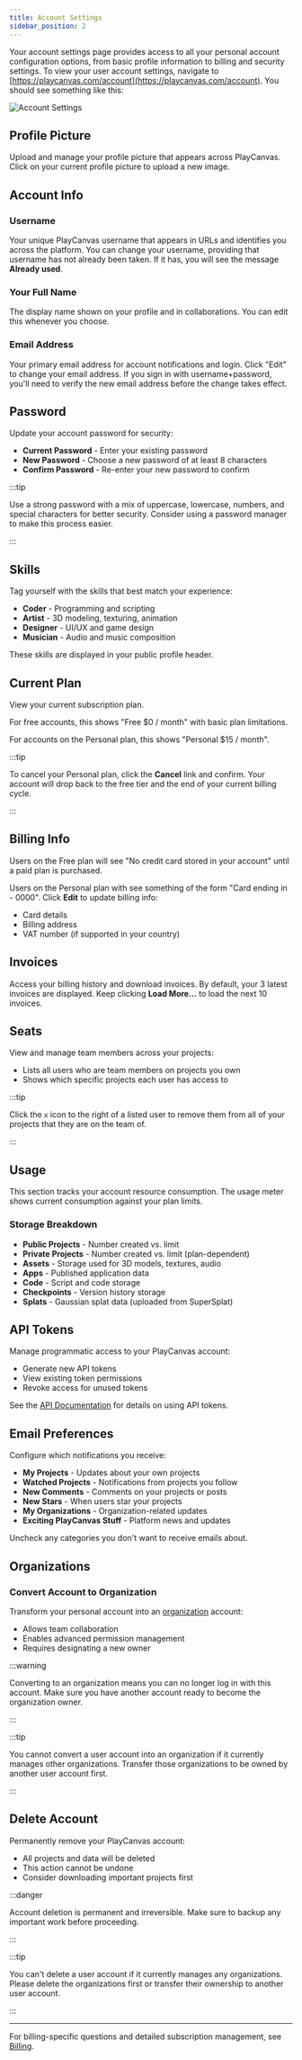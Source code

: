 ```yaml
---
title: Account Settings
sidebar_position: 2
---
```


Your account settings page provides access to all your personal account configuration options, from basic profile information to billing and security settings. To view your user account settings, navigate to [https://playcanvas.com/account](https://playcanvas.com/account). You should see something like this:

![Account Settings](/img/user-manual/account-management/user-accounts/account-settings.png)

## Profile Picture

Upload and manage your profile picture that appears across PlayCanvas. Click on your current profile picture to upload a new image.

## Account Info

### Username

Your unique PlayCanvas username that appears in URLs and identifies you across the platform. You can change your username, providing that username has not already been taken. If it has, you will see the message **Already used**.

### Your Full Name

The display name shown on your profile and in collaborations. You can edit this whenever you choose.

### Email Address

Your primary email address for account notifications and login. Click "Edit" to change your email address. If you sign in with username+password, you'll need to verify the new email address before the change takes effect.

## Password

Update your account password for security:

- **Current Password** - Enter your existing password
- **New Password** - Choose a new password of at least 8 characters
- **Confirm Password** - Re-enter your new password to confirm

:::tip

Use a strong password with a mix of uppercase, lowercase, numbers, and special characters for better security. Consider using a password manager to make this process easier.

:::

## Skills

Tag yourself with the skills that best match your experience:

- **Coder** - Programming and scripting
- **Artist** - 3D modeling, texturing, animation
- **Designer** - UI/UX and game design
- **Musician** - Audio and music composition

These skills are displayed in your public profile header.

## Current Plan

View your current subscription plan.

For free accounts, this shows "Free $0 / month" with basic plan limitations.

For accounts on the Personal plan, this shows "Personal $15 / month".

:::tip

To cancel your Personal plan, click the **Cancel** link and confirm. Your account will drop back to the free tier and the end of your current billing cycle.

:::

## Billing Info

Users on the Free plan will see "No credit card stored in your account" until a paid plan is purchased.

Users on the Personal plan with see something of the form "Card ending in - 0000". Click **Edit** to update billing info:

* Card details
* Billing address
* VAT number (if supported in your country)

## Invoices

Access your billing history and download invoices. By default, your 3 latest invoices are displayed. Keep clicking **Load More...** to load the next 10 invoices.

## Seats

View and manage team members across your projects:

- Lists all users who are team members on projects you own
- Shows which specific projects each user has access to

:::tip

Click the `x` icon to the right of a listed user to remove them from all of your projects that they are on the team of.

:::

## Usage

This section tracks your account resource consumption. The usage meter shows current consumption against your plan limits.

### Storage Breakdown

- **Public Projects** - Number created vs. limit
- **Private Projects** - Number created vs. limit (plan-dependent)
- **Assets** - Storage used for 3D models, textures, audio
- **Apps** - Published application data
- **Code** - Script and code storage
- **Checkpoints** - Version history storage
- **Splats** - Gaussian splat data (uploaded from SuperSplat)

## API Tokens

Manage programmatic access to your PlayCanvas account:

- Generate new API tokens
- View existing token permissions
- Revoke access for unused tokens

See the [API Documentation](/user-manual/api/) for details on using API tokens.

## Email Preferences

Configure which notifications you receive:

- **My Projects** - Updates about your own projects
- **Watched Projects** - Notifications from projects you follow
- **New Comments** - Comments on your projects or posts
- **New Stars** - When users star your projects
- **My Organizations** - Organization-related updates
- **Exciting PlayCanvas Stuff** - Platform news and updates

Uncheck any categories you don't want to receive emails about.

## Organizations

### Convert Account to Organization

Transform your personal account into an [organization](../organizations/index.md) account:

- Allows team collaboration
- Enables advanced permission management
- Requires designating a new owner

:::warning

Converting to an organization means you can no longer log in with this account. Make sure you have another account ready to become the organization owner.

:::

:::tip

You cannot convert a user account into an organization if it currently manages other organizations. Transfer those organizations to be owned by another user account first.

:::

## Delete Account

Permanently remove your PlayCanvas account:

- All projects and data will be deleted
- This action cannot be undone
- Consider downloading important projects first

:::danger

Account deletion is permanent and irreversible. Make sure to backup any important work before proceeding.

:::

:::tip

You can't delete a user account if it currently manages any organizations. Please delete the organizations first or transfer their ownership to another user account.

:::

---

For billing-specific questions and detailed subscription management, see [Billing](../billing.md).



